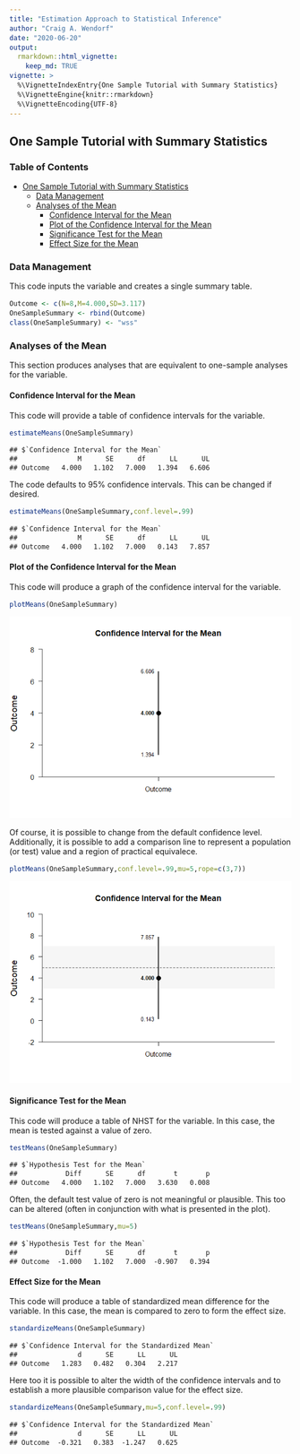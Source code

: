 ```yaml
---
title: "Estimation Approach to Statistical Inference"
author: "Craig A. Wendorf"
date: "2020-06-20"
output: 
  rmarkdown::html_vignette:
    keep_md: TRUE
vignette: >
  %\VignetteIndexEntry{One Sample Tutorial with Summary Statistics}
  %\VignetteEngine{knitr::rmarkdown}
  %\VignetteEncoding{UTF-8}
---
```








## One Sample Tutorial with Summary Statistics

### Table of Contents

- [One Sample Tutorial with Summary Statistics](#one-sample-tutorial-with-summary-statistics)
    - [Data Management](#data-management)
    - [Analyses of the Mean](#analyses-of-the-mean)
        - [Confidence Interval for the Mean](#confidence-interval-for-the-mean)
        - [Plot of the Confidence Interval for the Mean](#plot-of-the-confidence-interval-for-the-mean)
        - [Significance Test for the Mean](#significance-test-for-the-mean)
        - [Effect Size for the Mean](#effect-size-for-the-mean)

### Data Management

This code inputs the variable and creates a single summary table.

```r
Outcome <- c(N=8,M=4.000,SD=3.117)
OneSampleSummary <- rbind(Outcome)
class(OneSampleSummary) <- "wss"
```

### Analyses of the Mean

This section produces analyses that are equivalent to one-sample analyses for the variable.

#### Confidence Interval for the Mean

This code will provide a table of confidence intervals for the variable.

```r
estimateMeans(OneSampleSummary)
```

```
## $`Confidence Interval for the Mean`
##               M      SE      df      LL      UL
## Outcome   4.000   1.102   7.000   1.394   6.606
```

The code defaults to 95% confidence intervals. This can be changed if desired.

```r
estimateMeans(OneSampleSummary,conf.level=.99)
```

```
## $`Confidence Interval for the Mean`
##               M      SE      df      LL      UL
## Outcome   4.000   1.102   7.000   0.143   7.857
```

#### Plot of the Confidence Interval for the Mean

This code will produce a graph of the confidence interval for the variable.

```r
plotMeans(OneSampleSummary)
```

![](figures/OneSample-MeansA-1.png)<!-- -->

Of course, it is possible to change from the default confidence level. Additionally, it is possible to add a comparison line to represent a population (or test) value and a region of practical equivalece.

```r
plotMeans(OneSampleSummary,conf.level=.99,mu=5,rope=c(3,7))
```

![](figures/OneSample-MeansB-1.png)<!-- -->

#### Significance Test for the Mean

This code will produce a table of NHST for the variable. In this case, the mean is tested against a value of zero.

```r
testMeans(OneSampleSummary)
```

```
## $`Hypothesis Test for the Mean`
##            Diff      SE      df       t       p
## Outcome   4.000   1.102   7.000   3.630   0.008
```

Often, the default test value of zero is not meaningful or plausible. This too can be altered (often in conjunction with what is presented in the plot).

```r
testMeans(OneSampleSummary,mu=5)
```

```
## $`Hypothesis Test for the Mean`
##            Diff      SE      df       t       p
## Outcome  -1.000   1.102   7.000  -0.907   0.394
```

#### Effect Size for the Mean

This code will produce a table of standardized mean difference for the variable. In this case, the mean is compared to zero to form the effect size.

```r
standardizeMeans(OneSampleSummary)
```

```
## $`Confidence Interval for the Standardized Mean`
##               d      SE      LL      UL
## Outcome   1.283   0.482   0.304   2.217
```

Here too it is possible to alter the width of the confidence intervals and to establish a more plausible comparison value for the effect size.

```r
standardizeMeans(OneSampleSummary,mu=5,conf.level=.99)
```

```
## $`Confidence Interval for the Standardized Mean`
##               d      SE      LL      UL
## Outcome  -0.321   0.383  -1.247   0.625
```
